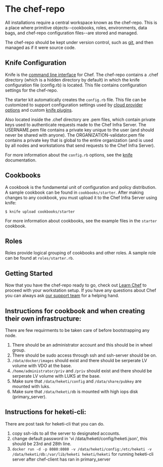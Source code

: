 # The chef-repo

All installations require a central workspace known as the chef-repo. This is a place where primitive objects--cookbooks, roles, environments, data bags, and chef-repo configuration files--are stored and managed.

The chef-repo should be kept under version control, such as [git](https://git-scm.com/), and then managed as if it were source code.

## Knife Configuration

Knife is the [command line interface](https://docs.chef.io/workstation/knife/) for Chef. The chef-repo contains a .chef directory (which is a hidden directory by default) in which the knife configuration file (config.rb) is located. This file contains configuration settings for the chef-repo.

The starter kit automatically creates the `config.rb` file. This file can be customized to support configuration settings used by [cloud provider options](https://docs.chef.io/plugin_knife/) and custom [knife plugins](https://docs.chef.io/plugin_knife_custom/).

Also located inside the .chef directory are .pem files, which contain private keys used to authenticate requests made to the Chef Infra Server. The USERNAME.pem file contains a private key unique to the user (and should never be shared with anyone). The ORGANIZATION-validator.pem file contains a private key that is global to the entire organization (and is used by all nodes and workstations that send requests to the Chef Infra Server).

For more information about the `config.rb` options, see the [knife](https://docs.chef.io/workstation/config_rb/) documentation.

## Cookbooks

A cookbook is the fundamental unit of configuration and policy distribution. A sample cookbook can be found in `cookbooks/starter`. After making changes to any cookbook, you must upload it to the Chef Infra Server using knife:

    $ knife upload cookbooks/starter

For more information about cookbooks, see the example files in the `starter` cookbook.

## Roles

Roles provide logical grouping of cookbooks and other roles. A sample role can be found at `roles/starter.rb`.

## Getting Started

Now that you have the chef-repo ready to go, check out [Learn Chef](https://learn.chef.io/) to proceed with your workstation setup. If you have any questions about Chef you can always ask [our support team](https://www.chef.io/support/) for a helping hand.


## Instructions for cookbook and when creating their own infrastructure:

There are few requirments to be taken care of before bootstrapping any node.

1. There should be an administrator account and this should be in wheel group.
2. There should be sudo access through ssh and ssh-server should be on.
3. `/data/docker/images` should exist and there should be serperate LV volume with VDO at the base.
4. `/home/administrator/priv` and  `/priv` should exist and there should be serperate LV volume with LUKS at the base.
5. Make sure that `/data/heketi/config` and `/data/share/pubkey` are mounted with luks.
6. Make sure that `/data/heketi/db` is mounted with high iops disk (primary_server).

## Instructions for heketi-cli:

There are post task for heketi-cli that you can do.

1. copy ssh-ids to all the server to designated accounts.
2. change default password in 'vi /data/heketi/config/heketi.json', this should be 23rd and 28th line.
2. `docker run -d -p 8080:8080 -v /data/heketi/config:/etc/heketi -v /data/heketi/db:/var/lib/heketi heketi/heketi` for running heketi-cli server after chef-client has ran in primary_server 